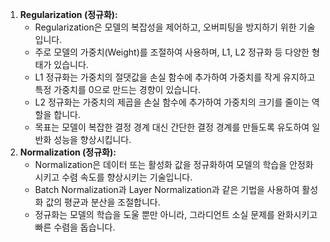 1. **Regularization (정규화):**
    - Regularization은 모델의 복잡성을 제어하고, 오버피팅을 방지하기 위한 기술입니다.
    - 주로 모델의 가중치(Weight)를 조절하여 사용하며, L1, L2 정규화 등 다양한 형태가 있습니다.
    - L1 정규화는 가중치의 절댓값을 손실 함수에 추가하여 가중치를 작게 유지하고 특정 가중치를 0으로 만드는 경향이 있습니다.
    - L2 정규화는 가중치의 제곱을 손실 함수에 추가하여 가중치의 크기를 줄이는 역할을 합니다.
    - 목표는 모델이 복잡한 결정 경계 대신 간단한 결정 경계를 만들도록 유도하여 일반화 성능을 향상시킵니다.
2. **Normalization (정규화):**
    - Normalization은 데이터 또는 활성화 값을 정규화하여 모델의 학습을 안정화시키고 수렴 속도를 향상시키는 기술입니다.
    - Batch Normalization과 Layer Normalization과 같은 기법을 사용하여 활성화 값의 평균과 분산을 조절합니다.
    - 정규화는 모델의 학습을 도울 뿐만 아니라, 그라디언트 소실 문제를 완화시키고 빠른 수렴을 돕습니다.